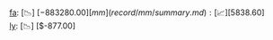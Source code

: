 [fa](record/fa/summary.md): [📉] [$-883280.00]  
[mm](record/mm/summary.md): [📈] [$5838.60]  
[ly](record/ly/summary.md): [📉] [$-877.00]  
